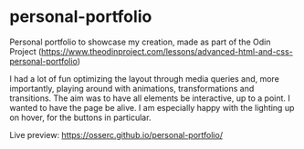 # personal-portfolio

Personal portfolio to showcase my creation, made as part of the Odin Project (https://www.theodinproject.com/lessons/advanced-html-and-css-personal-portfolio)

I had a lot of fun optimizing the layout through media queries and, more importantly, playing around with animations, transformations and transitions.
The aim was to have all elements be interactive, up to a point. I wanted to have the page be alive. I am especially happy with the lighting up on hover, for the buttons in particular.

Live preview: https://osserc.github.io/personal-portfolio/